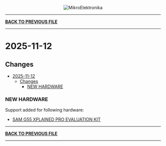 <p align="center">
  <img src="http://www.mikroe.com/img/designs/beta/logo_small.png?raw=true" alt="MikroElektronika"/>
</p>

---

**[BACK TO PREVIOUS FILE](../changelog.md)**

---

# 2025-11-12

## Changes

- [2025-11-12](#2025-11-12)
  - [Changes](#changes)
    - [NEW HARDWARE](#new-hardware)

### NEW HARDWARE

Support added for following hardware:

+ [SAM G55 XPLAINED PRO EVALUATION KIT](https://mplab-discover.microchip.com/v2/item/com.microchip.portal.evalboard/com.microchip.subcategories.modules-and-peripherals.communication.can.Others/mcu08.atsamg55-xpro/1.0.0?view=about)

---

**[BACK TO PREVIOUS FILE](../changelog.md)**

---
